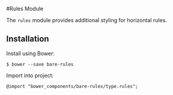 #Rules Module

The `rules` module provides additional styling for horizontal rules.

## Installation

Install using Bower:

	$ bower --save bare-rules

Import into project:

	@import "bower_components/bare-rules/type.rules";